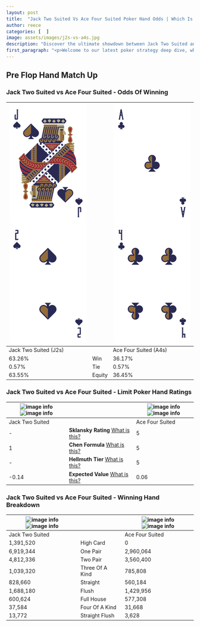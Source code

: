 ```yaml
---
layout: post
title:  "Jack Two Suited Vs Ace Four Suited Poker Hand Odds | Which Is The Better Hand In Poker? A Complete Guide"
author: reece
categories: [  ]
image: assets/images/j2s-vs-a4s.jpg
description: "Discover the ultimate showdown between Jack Two Suited and Ace Four Suited in poker! Uncover the odds, strategies, and scenarios where one hand triumphs over the other. Get ready to up your poker game with this thrilling analysis."
first_paragraph: "<p>Welcome to our latest poker strategy deep dive, where we're pitting two distinct hands against each other in a high-stakes showdown: Jack Two Suited vs Ace Four Suited.</p><p>In the dynamic world of poker, every decision counts, and knowing which hand holds the upper hand is key to your success at the table.</p><p>In this article, we'll dissect these two hands, explore the scenarios where one dominates the other, and equip you with the knowledge to make strategic choices that can tip the odds in your favor.</p><p>Get ready to unravel the intriguing dynamics of these poker hands and elevate your game to new heights.</p>"
---
```




[comment]: # (sp0)

## Pre Flop Hand Match Up

<div class="table hand-ratings" markdown="1"> 



### Jack Two Suited vs Ace Four Suited - Odds Of Winning


    
| ![image info](assets/images/hand1/j.png) ![image info](assets/images/hand1/2.png) |  | ![image info](assets/images/hand2/a.png) ![image info](assets/images/hand2/4.png) |
| -------- | -------- | -------- |
| Jack Two Suited (J2s) |  | Ace Four Suited (A4s) |
| 63.26% | Win | 36.17% |
| 0.57% | Tie | 0.57% |
| 63.55% | Equity | 36.45% |




[comment]: # (sp1)



### Jack Two Suited vs Ace Four Suited - Limit Poker Hand Ratings


    
| ![image info](https://www.riverpairs.com/assets/images/hand1/j.png) ![image info](https://www.riverpairs.com/assets/images/hand1/2.png) |  | ![image info](https://www.riverpairs.com/assets/images/hand2/a.png) ![image info](https://www.riverpairs.com/assets/images/hand2/4.png) |
| -------- | -------- | -------- |
| Jack Two Suited |  | Ace Four Suited |
| - | **Sklansky Rating** [What is this?](/sklansky-rating-explained) | 5 |
| 1 | **Chen Formula** [What is this?](/chen-formula-explained) | 5 |
| - | **Hellmuth Tier** [What is this?](/Hellmuth-tier-explained) | 5 |
| -0.14 | **Expected Value** [What is this?](/expected-value-explained) | 0.06 |




[comment]: # (sp2)



### Jack Two Suited vs Ace Four Suited - Winning Hand Breakdown


    
| ![image info](https://www.riverpairs.com/assets/images/hand1/j.png) ![image info](https://www.riverpairs.com/assets/images/hand1/2.png) |  | ![image info](https://www.riverpairs.com/assets/images/hand2/a.png) ![image info](https://www.riverpairs.com/assets/images/hand2/4.png) |
| -------- | -------- | -------- |
| Jack Two Suited |  | Ace Four Suited |
| 1,391,520 | High Card | 0 |
| 6,919,344 | One Pair | 2,960,064 |
| 4,812,336 | Two Pair | 3,560,400 |
| 1,039,320 | Three Of A Kind | 785,808 |
| 828,660 | Straight | 560,184 |
| 1,688,180 | Flush | 1,429,956 |
| 600,624 | Full House | 577,308 |
| 37,584 | Four Of A Kind | 31,668 |
| 13,772 | Straight Flush | 3,628 |




[comment]: # (sp3)



</div>

[comment]: # (sp4)



[comment]: # (sp5)

